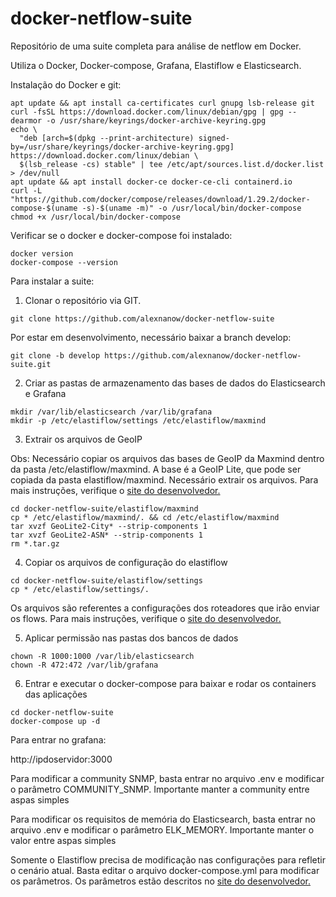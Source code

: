 # docker-netflow-suite
Repositório de uma suite completa para análise de netflow em Docker.

Utiliza o Docker, Docker-compose, Grafana, Elastiflow e Elasticsearch.

Instalação do Docker e git:

```
apt update && apt install ca-certificates curl gnupg lsb-release git
curl -fsSL https://download.docker.com/linux/debian/gpg | gpg --dearmor -o /usr/share/keyrings/docker-archive-keyring.gpg
echo \
  "deb [arch=$(dpkg --print-architecture) signed-by=/usr/share/keyrings/docker-archive-keyring.gpg] https://download.docker.com/linux/debian \
  $(lsb_release -cs) stable" | tee /etc/apt/sources.list.d/docker.list > /dev/null
apt update && apt install docker-ce docker-ce-cli containerd.io
curl -L "https://github.com/docker/compose/releases/download/1.29.2/docker-compose-$(uname -s)-$(uname -m)" -o /usr/local/bin/docker-compose
chmod +x /usr/local/bin/docker-compose
```

Verificar se o docker e docker-compose foi instalado:

```
docker version
docker-compose --version
```

Para instalar a suite:

1. Clonar o repositório via GIT. 

```
git clone https://github.com/alexnanow/docker-netflow-suite
```

Por estar em desenvolvimento, necessário baixar a branch develop:

```
git clone -b develop https://github.com/alexnanow/docker-netflow-suite.git
```

2. Criar as pastas de armazenamento das bases de dados do Elasticsearch e Grafana

```
mkdir /var/lib/elasticsearch /var/lib/grafana 
mkdir -p /etc/elastiflow/settings /etc/elastiflow/maxmind
```

3. Extrair os arquivos de GeoIP

Obs: Necessário copiar os arquivos das bases de GeoIP da Maxmind dentro da pasta /etc/elastiflow/maxmind. A base é a GeoIP Lite, que pode ser copiada da pasta elastiflow/maxmind. Necessário extrair os arquivos. Para mais instruções, verifique o [site do desenvolvedor.](https://docs.elastiflow.com)

```
cd docker-netflow-suite/elastiflow/maxmind
cp * /etc/elastiflow/maxmind/. && cd /etc/elastiflow/maxmind
tar xvzf GeoLite2-City* --strip-components 1
tar xvzf GeoLite2-ASN* --strip-components 1
rm *.tar.gz
```

4. Copiar os arquivos de configuração do elastiflow

```
cd docker-netflow-suite/elastiflow/settings
cp * /etc/elastiflow/settings/.
```

Os arquivos são referentes a configurações dos roteadores que irão enviar os flows. Para mais instruções, verifique o [site do desenvolvedor.](https://docs.elastiflow.com)

5. Aplicar permissão nas pastas dos bancos de dados

```
chown -R 1000:1000 /var/lib/elasticsearch
chown -R 472:472 /var/lib/grafana 
```

6. Entrar e executar o docker-compose para baixar e rodar os containers das aplicações

```
cd docker-netflow-suite
docker-compose up -d
```

Para entrar no grafana:

http://ipdoservidor:3000


Para modificar a community SNMP, basta entrar no arquivo .env e modificar o parâmetro COMMUNITY_SNMP. Importante manter a community entre aspas simples

Para modificar os requisitos de memória do Elasticsearch, basta entrar no arquivo .env e modificar o parâmetro ELK_MEMORY. Importante manter o valor entre aspas simples

Somente o Elastiflow precisa de modificação nas configurações para refletir o cenário atual. Basta editar o arquivo docker-compose.yml para modificar os parâmetros. Os parâmetros estão descritos no [site do desenvolvedor.](https://docs.elastiflow.com/docs/config_ref)